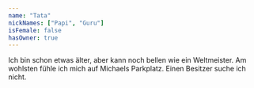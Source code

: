 ```yaml
---
name: "Tata"
nickNames: ["Papi", "Guru"]
isFemale: false
hasOwner: true
---
```

Ich bin schon etwas älter, aber kann noch bellen wie ein Weltmeister. Am wohlsten fühle ich mich auf Michaels Parkplatz. Einen Besitzer suche ich nicht.